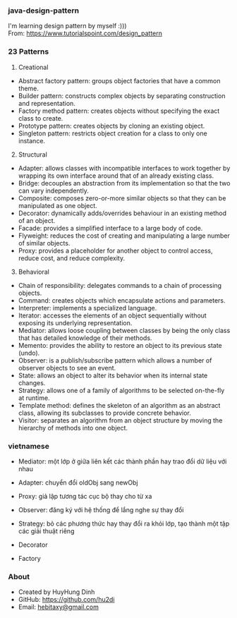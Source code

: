 ### java-design-pattern
I'm learning design pattern by myself :)))
<br/>From: https://www.tutorialspoint.com/design_pattern

### 23 Patterns
1. Creational
- Abstract factory pattern: groups object factories that have a common theme.
- Builder pattern: constructs complex objects by separating construction and representation.
- Factory method pattern: creates objects without specifying the exact class to create.
- Prototype pattern: creates objects by cloning an existing object.
- Singleton pattern: restricts object creation for a class to only one instance.

2. Structural
- Adapter: allows classes with incompatible interfaces to work together by wrapping its own interface around that of an already existing class.
- Bridge: decouples an abstraction from its implementation so that the two can vary independently.
- Composite: composes zero-or-more similar objects so that they can be manipulated as one object.
- Decorator: dynamically adds/overrides behaviour in an existing method of an object.
- Facade: provides a simplified interface to a large body of code.
- Flyweight: reduces the cost of creating and manipulating a large number of similar objects.
- Proxy: provides a placeholder for another object to control access, reduce cost, and reduce complexity.

3. Behavioral
- Chain of responsibility: delegates commands to a chain of processing objects.
- Command: creates objects which encapsulate actions and parameters.
- Interpreter: implements a specialized language.
- Iterator: accesses the elements of an object sequentially without exposing its underlying representation.
- Mediator: allows loose coupling between classes by being the only class that has detailed knowledge of their methods.
- Memento: provides the ability to restore an object to its previous state (undo).
- Observer: is a publish/subscribe pattern which allows a number of observer objects to see an event.
- State: allows an object to alter its behavior when its internal state changes.
- Strategy: allows one of a family of algorithms to be selected on-the-fly at runtime.
- Template method: defines the skeleton of an algorithm as an abstract class, allowing its subclasses to provide concrete behavior.
- Visitor: separates an algorithm from an object structure by moving the hierarchy of methods into one object.

### vietnamese
- Mediator: một lớp ở giữa liên kết các thành phần hay trao đổi dữ liệu với nhau
- Adapter: chuyển đổi oldObj sang newObj
- Proxy: giả lập tương tác cục bộ thay cho từ xa
- Observer: đăng ký với hệ thống để lắng nghe sự thay đổi

- Strategy: bỏ các phương thức hay thay đổi ra khỏi lớp, tạo thành một tập các giải thuật riêng

- Decorator
- Factory

### About
- Created by HuyHung Dinh
- GitHub: https://github.com/hu2di
- Email: hebitaxy@gmail.com
